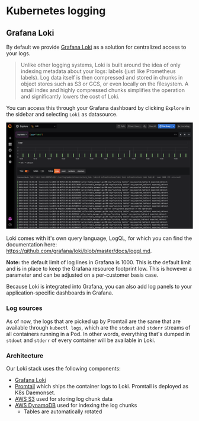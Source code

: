 # Kubernetes logging

## Grafana Loki

By default we provide [Grafana Loki](https://grafana.com/oss/loki) as a solution for centralized access to your logs.

> Unlike other logging systems, Loki is built around the idea of only indexing metadata about your logs: labels (just like Prometheus labels). Log data itself is then compressed and stored in chunks in object stores such as S3 or GCS, or even locally on the filesystem. A small index and highly compressed chunks simplifies the operation and significantly lowers the cost of Loki.

You can access this through your Grafana dashboard by clicking `Explore` in the sidebar and selecting `Loki` as datasource.

![Grafana Loki](images/grafana_loki.png "Grafana Loki")

Loki comes with it's own query language, LogQL, for which you can find the documentation here: <https://github.com/grafana/loki/blob/master/docs/logql.md>.

**Note:** the default limit of log lines in Grafana is 1000. This is the default limit and is in place to keep the Grafana resource footprint low. This is however a parameter and can be adjusted on a per-customer basis case.

Because Loki is integrated into Grafana, you can also add log panels to your application-specific dashboards in Grafana.

### Log sources

As of now, the logs that are picked up by Promtail are the same that are available through `kubectl logs`, which are the `stdout` and `stderr` streams of all containers running in a Pod. In other words, everything that's dumped in `stdout` and `stderr` of every container will be available in Loki.

### Architecture

Our Loki stack uses the following components:

- [Grafana Loki](https://github.com/grafana/loki/blob/master/docs/overview/README.md)
- [Promtail](https://github.com/grafana/loki/blob/master/docs/clients/promtail/README.md) which ships the container logs to Loki. Promtail is deployed as K8s Daemonset.
- [AWS S3](https://aws.amazon.com/s3/) used for storing log chunk data
- [AWS DynamoDB](https://aws.amazon.com/dynamodb/) used for indexing the log chunks
  - Tables are automatically rotated
